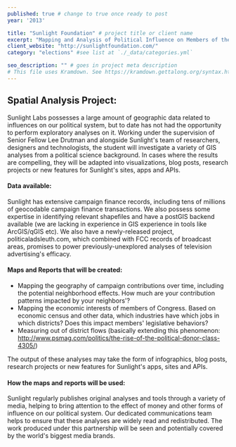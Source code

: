 ```yaml
---
published: true # change to true once ready to post
year: '2013'

title: "Sunlight Foundation" # project title or client name
excerpt: "Mapping and Analysis of Political Influence on Members of the U.S. Congress" # shows on project list page
client_website: "http://sunlightfoundation.com/"
category: "elections" #see list at `./_data/categories.yml`

seo_description: "" # goes in project meta description
# This file uses Kramdown. See https://kramdown.gettalong.org/syntax.html for syntax
---
```


## Spatial Analysis Project:
Sunlight Labs possesses a large amount of geographic data related to influences on our political system, but to date has not had the opportunity to perform exploratory analyses on it. Working under the supervision of Senior Fellow Lee Drutman and alongside Sunlight's team of researchers, designers and technologists, the student will investigate a variety of GIS analyses from a political science background. In cases where the results are compelling, they will be adapted into visualizations, blog posts, research projects or new features for Sunlight's sites, apps and APIs.

#### Data available:
Sunlight has extensive campaign finance records, including tens of millions of geocodable campaign finance transactions. We also possess some expertise in identifying relevant shapefiles and have a postGIS backend available (we are lacking in experience in GIS experience in tools like ArcGIS/qGIS etc). We also have a newly-released project, politicaladsleuth.com, which combined with FCC records of broadcast areas, promises to power previously-unexplored analyses of television advertising's efficacy.

#### Maps and Reports that will be created:
- Mapping the geography of campaign contributions over time, including the potential neighborhood effects. How much are your contribution patterns impacted by your neighbors'?
- Mapping the economic interests of members of Congress. Based on economic census and other data, which industries have which jobs in which districts? Does this impact members' legislative behaviors?
- Measuring out of district flows (basically extending this phenomenon: http://www.psmag.com/politics/the-rise-of-the-political-donor-class-4305/)

The output of these analyses may take the form of infographics, blog posts, research projects or new features for Sunlight's apps, sites and APIs.

#### How the maps and reports will be used:
Sunlight regularly publishes original analyses and tools through a variety of media, helping to bring attention to the effect of money and other forms of influence on our political system. Our dedicated communications team helps to ensure that these analyses are widely read and redistributed. The work produced under this partnership will be seen and potentially covered by the world's biggest media brands.

